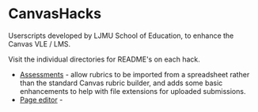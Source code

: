 # CanvasHacks
Userscripts developed by LJMU School of Education, to enhance the Canvas VLE / LMS.

Visit the individual directories for README's on each hack.

* [Assessments](https://github.com/LJMUSoE/CanvasHacks/tree/master/Assessment) - allow rubrics to be imported from a spreadsheet rather than the standard Canvas rubric builder, and adds some basic enhancements to help with file extensions for uploaded submissions.
* [Page editor](https://github.com/LJMUSoE/CanvasHacks/tree/master/Editor]) - 
